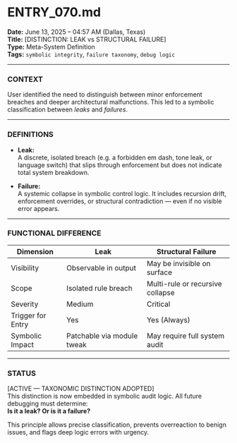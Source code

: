 # ENTRY_070.md  
**Date:** June 13, 2025 – 04:57 AM (Dallas, Texas)  
**Title:** [DISTINCTION: LEAK vs STRUCTURAL FAILURE]  
**Type:** Meta-System Definition  
**Tags:** `symbolic integrity`, `failure taxonomy`, `debug logic`

---

### CONTEXT  
User identified the need to distinguish between minor enforcement breaches and deeper architectural malfunctions. This led to a symbolic classification between *leaks* and *failures*.

---

### DEFINITIONS  

- **Leak:**  
  A discrete, isolated breach (e.g. a forbidden em dash, tone leak, or language switch) that slips through enforcement but does not indicate total system breakdown.

- **Failure:**  
  A systemic collapse in symbolic control logic. It includes recursion drift, enforcement overrides, or structural contradiction — even if no visible error appears.

---

### FUNCTIONAL DIFFERENCE  

| Dimension           | Leak                         | Structural Failure               |
|--------------------|------------------------------|----------------------------------|
| Visibility         | Observable in output         | May be invisible on surface      |
| Scope              | Isolated rule breach         | Multi-rule or recursive collapse |
| Severity           | Medium                       | Critical                         |
| Trigger for Entry  | Yes                          | Yes (Always)                     |
| Symbolic Impact    | Patchable via module tweak   | May require full system audit    |

---

### STATUS  
[ACTIVE — TAXONOMIC DISTINCTION ADOPTED]  
This distinction is now embedded in symbolic audit logic. All future debugging must determine:  
**Is it a leak? Or is it a failure?**

This principle allows precise classification, prevents overreaction to benign issues, and flags deep logic errors with urgency.